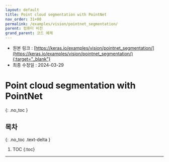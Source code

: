 ```yaml
---
layout: default
title: Point cloud segmentation with PointNet
nav_order: 31+00
permalink: /examples/vision/pointnet_segmentation/
parent: 컴퓨터 비전
grand_parent: 코드 예제
---
```


* 원본 링크 : [https://keras.io/examples/vision/pointnet_segmentation/](https://keras.io/examples/vision/pointnet_segmentation/){:target="_blank"}
* 최종 수정일 : 2024-03-29

# Point cloud segmentation with PointNet
{: .no_toc }

## 목차
{: .no_toc .text-delta }

1. TOC
{:toc}

---
